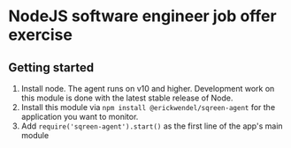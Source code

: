 # NodeJS software engineer job offer exercise

## Getting started

1. Install node. The agent runs on v10 and higher. Development work on this module is done with the latest stable release of Node.
2. Install this module via `npm install @erickwendel/sqreen-agent` for the application you want to monitor.
3. Add `require('sqreen-agent').start()` as the first line of the app's main module
